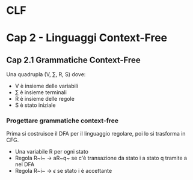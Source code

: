 # CLF

# Cap 2 - Linguaggi Context-Free

## Cap 2.1 Grammatiche Context-Free

Una quadrupla (V, $\sum$, R, S) dove:
- V è insieme delle variabili
- $\sum$ è insieme terminali
- R è insieme delle regole
- S è stato iniziale

### Progettare grammatiche context-free

Prima si costruisce il DFA per il linguaggio regolare, poi lo si trasforma in CFG.

- Una variabile R per ogni stato
- Regola R~i~ -> aR~q~ se c'è transazione da stato i a stato q tramite a nel DFA
- Regola  R~i~ -> $\epsilon$ se stato i è accettante
